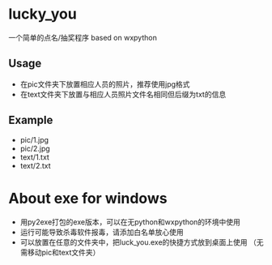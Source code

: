 # lucky_you

一个简单的点名/抽奖程序 based on wxpython

## Usage

- 在pic文件夹下放置相应人员的照片，推荐使用jpg格式
- 在text文件夹下放置与相应人员照片文件名相同但后缀为txt的信息

## Example

- pic/1.jpg
- pic/2.jpg
- text/1.txt
- text/2.txt

# About exe for windows

- 用py2exe打包的exe版本，可以在无python和wxpython的环境中使用
- 运行可能导致杀毒软件报毒，请添加白名单放心使用
- 可以放置在任意的文件夹中，把luck\_you.exe的快捷方式放到桌面上使用
  （无需移动pic和text文件夹）
